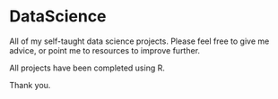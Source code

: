 # DataScience
All of my self-taught data science projects. 
Please feel free to give me advice, or point me to resources to improve further.

All projects have been completed using R.

Thank you.
